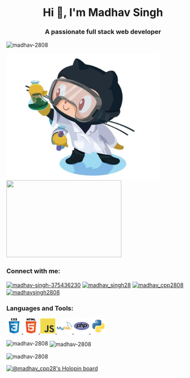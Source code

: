 <h1 align="center">Hi 👋, I'm Madhav Singh</h1>
<h3 align="center">A passionate full stack web developer</h3> 

<p align="left"> <img src="https://komarev.com/ghpvc/?username=madhav-2808&label=Profile%20views&color=0e75b6&style=flat" alt="madhav-2808" /> </p>

<div>
<img src="gitmo.png" width="400">
<img src="https://media3.giphy.com/media/v1.Y2lkPTc5MGI3NjExOGcyMzZrMzhqdTllZzRqNjExanF3aWVhajM5OWdxbG5uNXRodWw5MiZlcD12MV9pbnRlcm5hbF9naWZfYnlfaWQmY3Q9Zw/n1dFDLwXu4Qkwy7OJ0/giphy.gif" height="200" width="300">
</div>
<h3 align="left">Connect with me:</h3>
<p align="left"> 
<a href="https://linkedin.com/in/madhav-singh-375436230" target="blank"><img align="center" src="https://raw.githubusercontent.com/rahuldkjain/github-profile-readme-generator/master/src/images/icons/Social/linked-in-alt.svg" alt="madhav-singh-375436230" height="30" width="40" /></a>
<a href="https://www.codechef.com/users/madhav_singh28" target="blank"><img align="center" src="https://cdn.jsdelivr.net/npm/simple-icons@3.1.0/icons/codechef.svg" alt="madhav_singh28" height="30" width="40" /></a>
<a href="https://www.leetcode.com/madhav_cpp2808" target="blank"><img align="center" src="https://raw.githubusercontent.com/rahuldkjain/github-profile-readme-generator/master/src/images/icons/Social/leet-code.svg" alt="madhav_cpp2808" height="30" width="40" /></a>
<a href="https://auth.geeksforgeeks.org/user/madhavsingh2808" target="blank"><img align="center" src="https://raw.githubusercontent.com/rahuldkjain/github-profile-readme-generator/master/src/images/icons/Social/geeks-for-geeks.svg" alt="madhavsingh2808" height="30" width="40" /></a>
</p>

<h3 align="left">Languages and Tools:</h3>
<p align="left"> <a href="https://www.w3schools.com/css/" target="_blank" rel="noreferrer"> <img src="https://raw.githubusercontent.com/devicons/devicon/master/icons/css3/css3-original-wordmark.svg" alt="css3" width="40" height="40"/> </a> <a href="https://www.w3.org/html/" target="_blank" rel="noreferrer"> <img src="https://raw.githubusercontent.com/devicons/devicon/master/icons/html5/html5-original-wordmark.svg" alt="html5" width="40" height="40"/> </a> <a href="https://developer.mozilla.org/en-US/docs/Web/JavaScript" target="_blank" rel="noreferrer"> 
  <img src="https://raw.githubusercontent.com/devicons/devicon/master/icons/javascript/javascript-original.svg" alt="javascript" width="40" height="40"/> </a> <a href="https://www.mysql.com/" target="_blank" rel="noreferrer"> <img src="https://raw.githubusercontent.com/devicons/devicon/master/icons/mysql/mysql-original-wordmark.svg" alt="mysql" width="40" height="40"/> </a> <a href="https://www.php.net" target="_blank" rel="noreferrer"> <img src="https://raw.githubusercontent.com/devicons/devicon/master/icons/php/php-original.svg" alt="php" width="40" height="40"/> </a> <a href="https://www.python.org" target="_blank" rel="noreferrer"> <img src="https://raw.githubusercontent.com/devicons/devicon/master/icons/python/python-original.svg" alt="python" width="40" height="40"/> </a> </p>

<p><img align="left" src="https://github-readme-stats.vercel.app/api/top-langs?username=madhav-2808&show_icons=true&locale=en&layout=compact" alt="madhav-2808" /></p>


<p>&nbsp;<img align="center" src="https://github-readme-stats.vercel.app/api?username=madhav-2808&show_icons=true&locale=en" alt="madhav-2808" /></p>

<p><img align="center" src="https://github-readme-streak-stats.herokuapp.com/?user=madhav-2808&" alt="madhav-2808" /></p>


[![@madhav_cpp28's Holopin board](https://holopin.me/madhav_cpp28)](https://holopin.io/@madhav_cpp28)


